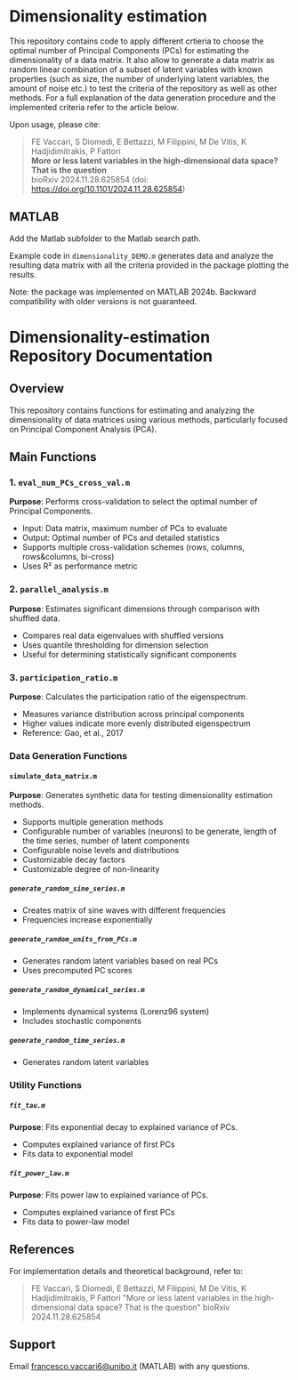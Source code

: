 Dimensionality estimation
===========================================

This repository contains code to apply different crtieria to choose the optimal number of Principal Components (PCs) for estimating the dimensionality of a data matrix. It also allow to generate a data matrix as random linear combination of a subset of latent variables with known properties (such as size, the number of underlying latent variables, the amount of noise etc.) to test the criteria of the repository as well as other methods. For a full explanation of the data generation procedure and the implemented criteria refer to the article below.

Upon usage, please cite:
> FE Vaccari, S Diomedi, E Bettazzi, M Filippini, M De Vitis, K Hadjidimitrakis, P Fattori<br>
> **More or less latent variables  in the high-dimensional data space? That is the question**<br>
> bioRxiv 2024.11.28.625854
> (doi: https://doi.org/10.1101/2024.11.28.625854)


## MATLAB

Add the Matlab subfolder to the Matlab search path.

Example code in `dimensionality_DEMO.m` generates data and analyze the resulting data matrix with all the criteria provided in the package plotting the results.

Note: the package was implemented on MATLAB 2024b. Backward compatibility with older versions is not guaranteed.


# Dimensionality-estimation Repository Documentation

## Overview
This repository contains functions for estimating and analyzing the dimensionality of data matrices using various methods, particularly focused on Principal Component Analysis (PCA).

## Main Functions

### 1. `eval_num_PCs_cross_val.m`
**Purpose**: Performs cross-validation to select the optimal number of Principal Components.
- Input: Data matrix, maximum number of PCs to evaluate
- Output: Optimal number of PCs and detailed statistics
- Supports multiple cross-validation schemes (rows, columns, rows&columns, bi-cross)
- Uses R² as performance metric

### 2. `parallel_analysis.m`
**Purpose**: Estimates significant dimensions through comparison with shuffled data.
- Compares real data eigenvalues with shuffled versions
- Uses quantile thresholding for dimension selection
- Useful for determining statistically significant components

### 3. `participation_ratio.m`
**Purpose**: Calculates the participation ratio of the eigenspectrum.
- Measures variance distribution across principal components
- Higher values indicate more evenly distributed eigenspectrum
- Reference: Gao, et al., 2017

### Data Generation Functions

#### `simulate_data_matrix.m`
**Purpose**: Generates synthetic data for testing dimensionality estimation methods.
- Supports multiple generation methods
- Configurable number of variables (neurons) to be generate, length of the time series, number of latent components
- Configurable noise levels and distributions
- Customizable decay factors
- Customizable degree of non-linearity

##### `generate_random_sine_series.m`
- Creates matrix of sine waves with different frequencies
- Frequencies increase exponentially

##### `generate_random_units_from_PCs.m`
- Generates random latent variables based on real PCs
- Uses precomputed PC scores

##### `generate_random_dynamical_series.m`
- Implements dynamical systems (Lorenz96 system)
- Includes stochastic components

##### `generate_random_time_series.m`
- Generates random latent variables

### Utility Functions

##### `fit_tau.m`
**Purpose**: Fits exponential decay to explained variance of PCs.
- Computes explained variance of first PCs
- Fits data to exponential model

##### `fit_power_law.m`
**Purpose**: Fits power law to explained variance of PCs.
- Computes explained variance of first PCs
- Fits data to power-law model



## References
For implementation details and theoretical background, refer to:
> FE Vaccari, S Diomedi, E Bettazzi, M Filippini, M De Vitis, K Hadjidimitrakis, P Fattori
> "More or less latent variables in the high-dimensional data space? That is the question"
> bioRxiv 2024.11.28.625854

## Support
Email francesco.vaccari6@unibo.it (MATLAB) with any questions.
